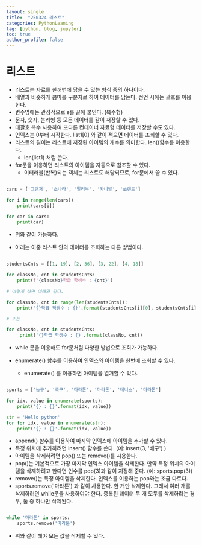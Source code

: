 ```yaml
---
layout: single
title:  "250324 리스트"
categories: PythonLeaning
tag: [python, blog, jupyter]
toc: true
author_profile: false
---
```


<head>
  <style>
    table.dataframe {
      white-space: normal;
      width: 100%;
      height: 240px;
      display: block;
      overflow: auto;
      font-family: Arial, sans-serif;
      font-size: 0.9rem;
      line-height: 20px;
      text-align: center;
      border: 0px !important;
    }

    table.dataframe th {
      text-align: center;
      font-weight: bold;
      padding: 8px;
    }

    table.dataframe td {
      text-align: center;
      padding: 8px;
    }

    table.dataframe tr:hover {
      background: #b8d1f3; 
    }

    .output_prompt {
      overflow: auto;
      font-size: 0.9rem;
      line-height: 1.45;
      border-radius: 0.3rem;
      -webkit-overflow-scrolling: touch;
      padding: 0.8rem;
      margin-top: 0;
      margin-bottom: 15px;
      font: 1rem Consolas, "Liberation Mono", Menlo, Courier, monospace;
      color: $code-text-color;
      border: solid 1px $border-color;
      border-radius: 0.3rem;
      word-break: normal;
      white-space: pre;
    }

  .dataframe tbody tr th:only-of-type {
      vertical-align: middle;
  }

  .dataframe tbody tr th {
      vertical-align: top;
  }

  .dataframe thead th {
      text-align: center !important;
      padding: 8px;
  }

  .page__content p {
      margin: 0 0 0px !important;
  }

  .page__content p > strong {
    font-size: 0.8rem !important;
  }

  </style>
</head>






# **리스트**

* 리스트는 자료를 한꺼번에 담을 수 있는 형식 중의 하나이다. 
* 배열과 비슷하게 콤마를 구분자로 하여 데이터를 담는다. 선언 시에는 괄호를 이용한다.
* 변수명에는 관성적으로 s를 끝에 붙인다. (복수형)
* 문자, 숫자, 논리형 등 모든 데이터를 같이 저장할 수 있다.
* 대괄호 복수 사용하여 또다른 컨테이너 자료형 데이터를 저장할 수도 있다.
* 인덱스는 0부터 시작한다. list1[0] 와 같이 적으면 데이터를 조회할 수 있다. 
* 리스트의 길이는 리스트에 저장된 아이템의 개수를 의미한다. len()함수를 이용한다. 
    * len(list1) 처럼 쓴다. 
* for문을 이용하면 리스트의 아이템을 자동으로 참조할 수 있다. 
    * 이터러블(반복)되는 객체는 리스트도 해당되므로, for문에서 쓸 수 있다.

```python

cars = ['그랜저', '소나타', '말리부', '카니발', '쏘랜토']

for i in range(len(cars))
    print(cars[i])

for car in cars:
    print(car)
```

* 위와 같이 가능하다.

* 아래는 이중 리스트 안의 데이터를 조회하는 다른 방법이다.


```python

studentsCnts = [[1, 19], [2, 36], [3, 22], [4, 18]]

for classNo, cnt in studentsCnts:
    print(f'{classNo}학급 학생수 : {cnt}')

# 이렇게 하면 아래와 같다.

for classNo, cnt in range(len(studentsCnts)):
    print('{}학급 학생수 : {}'.format(studentsCnts[i][0], studentsCnts[i][i]))

# 또는

for classNo, cnt in studentsCnts:
     print('{}학급 학생수 : {}'.format(classNo, cnt))
```


* while 문을 이용해도 for문처럼 다양한 방법으로 조회가 가능하다.

* enumerate() 함수를 이용하여 인덱스와 아이템을 한번에 조회할 수 있다.
     *  enumerate() 를 이용하면 아이템을 열거할 수 있다.

```python

sports = ['농구', '축구', '마라톤', '마라톤', '테니스', '마라톤']

for idx, value in enumerate(sports):
    print('{} : {}'.format(idx, value))

str = 'Hello python'
for for idx, value in enumerate(str):
    print('{} : {}'.format(idx, value))
```

* append() 함수를 이용하여 마지막 인덱스에 아이템을 추가할 수 있다.
* 특정 위치에 추가하려면 insert() 함수를 쓴다. (예:  insert(3, '배구') ) 
* 아이템을 삭제하려면 pop() 또는 remove()를 시용한다.
* pop()는 기본적으로 가장 마지막 인덱스 아이템을 삭제한다. 만약 특정 위치의 아이템을 삭제하려고 한다면 인수를 pop(3)과 같이 지정해 준다. (예: sports.pop(3))
* remove()는 특정 아이템을 삭제한다. 인덱스를 이용하는 pop와는 조금 다르다.
* sports.remove('마라톤') 과 같이 사용한다. 한 개만 삭제한다. 그래서 여러 개를 삭제하려면 while문을 사용하여야 한다. 중복된 데이터 두 개 모두를 삭제하려는 경우, 둘 중 하나만 삭제된다.

```python

while '마라톤' in sports:
    sports.remove('마라톤')

```

* 위와 같이 해야 모든 값을 삭제할 수 있다.












